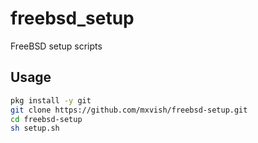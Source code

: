 # freebsd_setup
FreeBSD setup scripts

## Usage
```sh
pkg install -y git
git clone https://github.com/mxvish/freebsd-setup.git
cd freebsd-setup
sh setup.sh
```
